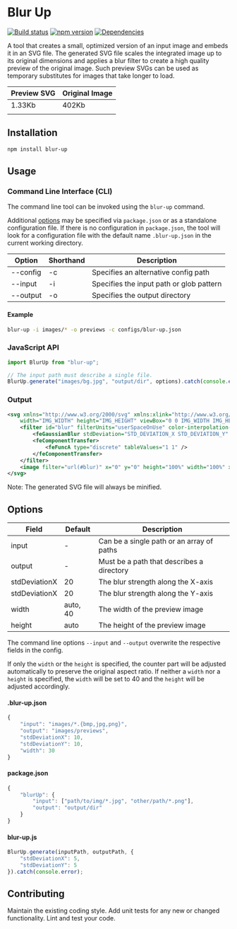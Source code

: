 # Blur Up

[![Build status](https://travis-ci.org/vanruesc/blur-up.svg?branch=master)](https://travis-ci.org/vanruesc/blur-up)
[![npm version](https://badge.fury.io/js/blur-up.svg)](https://badge.fury.io/js/blur-up)
[![Dependencies](https://david-dm.org/vanruesc/blur-up.svg?branch=master)](https://david-dm.org/vanruesc/blur-up)

A tool that creates a small, optimized version of an input image and embeds it in an SVG file. The generated SVG
file scales the integrated image up to its original dimensions and applies a blur filter to create a high quality
preview of the original image. Such preview SVGs can be used as temporary substitutes for images that take longer
to load.

| Preview SVG | Original Image |
|-------------|----------------|
| 1.33Kb      | 402Kb          |
| | |


## Installation

```sh
npm install blur-up
``` 


## Usage

### Command Line Interface (CLI)

The command line tool can be invoked using the `blur-up` command.

Additional [options](#options) may be specified via `package.json` or as a standalone configuration file.
If there is no configuration in `package.json`, the tool will look for a configuration file with the default
name `.blur-up.json` in the current working directory.

| Option         | Shorthand | Description                                |
|----------------|-----------|--------------------------------------------|
| --config       | -c        | Specifies an alternative config path       |
| --input        | -i        | Specifies the input path or glob pattern   |
| --output       | -o        | Specifies the output directory             |

#### Example

```sh
blur-up -i images/* -o previews -c configs/blur-up.json
```


### JavaScript API

```javascript
import BlurUp from "blur-up";

// The input path must describe a single file.
BlurUp.generate("images/bg.jpg", "output/dir", options).catch(console.error);
```

### Output

```xml
<svg xmlns="http://www.w3.org/2000/svg" xmlns:xlink="http://www.w3.org/1999/xlink"
	width="IMG_WIDTH" height="IMG_HEIGHT" viewBox="0 0 IMG_WIDTH IMG_HEIGHT">
	<filter id="blur" filterUnits="userSpaceOnUse" color-interpolation-filters="sRGB">
		<feGaussianBlur stdDeviation="STD_DEVIATION_X STD_DEVIATION_Y" edgeMode="duplicate" />
		<feComponentTransfer>
			<feFuncA type="discrete" tableValues="1 1" />
		</feComponentTransfer>
	</filter>
	<image filter="url(#blur)" x="0" y="0" height="100%" width="100%" xlink:href="IMG_DATA_URI" />
</svg>
```

Note: The generated SVG file will always be minified.



## Options

| Field         | Default | Description                                |
|---------------|----------|--------------------------------------------|
| input         | -        | Can be a single path or an array of paths  |
| output        | -        | Must be a path that describes a directory  |
| stdDeviationX | 20       | The blur strength along the X-axis         |
| stdDeviationX | 20       | The blur strength along the Y-axis         |
| width         | auto, 40 | The width of the preview image             |
| height        | auto     | The height of the preview image            |

The command line options `--input` and `--output` overwrite the respective fields in the config.

If only the `width` or the `height` is specified, the counter part will be adjusted automatically to
preserve the original aspect ratio. If neither a `width` nor a `height` is specified, the `width` will
be set to 40 and the `height` will be adjusted accordingly.

#### .blur-up.json

```javascript
{
	"input": "images/*.{bmp,jpg,png}",
	"output": "images/previews",
	"stdDeviationX": 10,
	"stdDeviationY": 10,
	"width": 30
}

```

#### package.json

```javascript
{
	"blurUp": {
	    "input": ["path/to/img/*.jpg", "other/path/*.png"],
		"output": "output/dir"
	}
}
```

#### blur-up.js

```javascript
BlurUp.generate(inputPath, outputPath, {
	"stdDeviationX": 5,
	"stdDeviationY": 5
}).catch(console.error);
```


## Contributing

Maintain the existing coding style. Add unit tests for any new or changed functionality. Lint and test your code.
